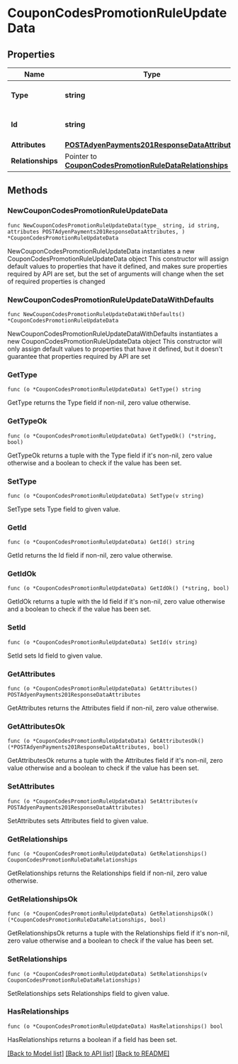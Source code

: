 # CouponCodesPromotionRuleUpdateData

## Properties

Name | Type | Description | Notes
------------ | ------------- | ------------- | -------------
**Type** | **string** | The resource&#39;s type | [default to "coupon_codes_promotion_rules"]
**Id** | **string** | The resource&#39;s id | 
**Attributes** | [**POSTAdyenPayments201ResponseDataAttributes**](POSTAdyenPayments201ResponseDataAttributes.md) |  | 
**Relationships** | Pointer to [**CouponCodesPromotionRuleDataRelationships**](CouponCodesPromotionRuleDataRelationships.md) |  | [optional] 

## Methods

### NewCouponCodesPromotionRuleUpdateData

`func NewCouponCodesPromotionRuleUpdateData(type_ string, id string, attributes POSTAdyenPayments201ResponseDataAttributes, ) *CouponCodesPromotionRuleUpdateData`

NewCouponCodesPromotionRuleUpdateData instantiates a new CouponCodesPromotionRuleUpdateData object
This constructor will assign default values to properties that have it defined,
and makes sure properties required by API are set, but the set of arguments
will change when the set of required properties is changed

### NewCouponCodesPromotionRuleUpdateDataWithDefaults

`func NewCouponCodesPromotionRuleUpdateDataWithDefaults() *CouponCodesPromotionRuleUpdateData`

NewCouponCodesPromotionRuleUpdateDataWithDefaults instantiates a new CouponCodesPromotionRuleUpdateData object
This constructor will only assign default values to properties that have it defined,
but it doesn't guarantee that properties required by API are set

### GetType

`func (o *CouponCodesPromotionRuleUpdateData) GetType() string`

GetType returns the Type field if non-nil, zero value otherwise.

### GetTypeOk

`func (o *CouponCodesPromotionRuleUpdateData) GetTypeOk() (*string, bool)`

GetTypeOk returns a tuple with the Type field if it's non-nil, zero value otherwise
and a boolean to check if the value has been set.

### SetType

`func (o *CouponCodesPromotionRuleUpdateData) SetType(v string)`

SetType sets Type field to given value.


### GetId

`func (o *CouponCodesPromotionRuleUpdateData) GetId() string`

GetId returns the Id field if non-nil, zero value otherwise.

### GetIdOk

`func (o *CouponCodesPromotionRuleUpdateData) GetIdOk() (*string, bool)`

GetIdOk returns a tuple with the Id field if it's non-nil, zero value otherwise
and a boolean to check if the value has been set.

### SetId

`func (o *CouponCodesPromotionRuleUpdateData) SetId(v string)`

SetId sets Id field to given value.


### GetAttributes

`func (o *CouponCodesPromotionRuleUpdateData) GetAttributes() POSTAdyenPayments201ResponseDataAttributes`

GetAttributes returns the Attributes field if non-nil, zero value otherwise.

### GetAttributesOk

`func (o *CouponCodesPromotionRuleUpdateData) GetAttributesOk() (*POSTAdyenPayments201ResponseDataAttributes, bool)`

GetAttributesOk returns a tuple with the Attributes field if it's non-nil, zero value otherwise
and a boolean to check if the value has been set.

### SetAttributes

`func (o *CouponCodesPromotionRuleUpdateData) SetAttributes(v POSTAdyenPayments201ResponseDataAttributes)`

SetAttributes sets Attributes field to given value.


### GetRelationships

`func (o *CouponCodesPromotionRuleUpdateData) GetRelationships() CouponCodesPromotionRuleDataRelationships`

GetRelationships returns the Relationships field if non-nil, zero value otherwise.

### GetRelationshipsOk

`func (o *CouponCodesPromotionRuleUpdateData) GetRelationshipsOk() (*CouponCodesPromotionRuleDataRelationships, bool)`

GetRelationshipsOk returns a tuple with the Relationships field if it's non-nil, zero value otherwise
and a boolean to check if the value has been set.

### SetRelationships

`func (o *CouponCodesPromotionRuleUpdateData) SetRelationships(v CouponCodesPromotionRuleDataRelationships)`

SetRelationships sets Relationships field to given value.

### HasRelationships

`func (o *CouponCodesPromotionRuleUpdateData) HasRelationships() bool`

HasRelationships returns a boolean if a field has been set.


[[Back to Model list]](../README.md#documentation-for-models) [[Back to API list]](../README.md#documentation-for-api-endpoints) [[Back to README]](../README.md)


